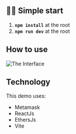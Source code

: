 ## 🏃‍♂️ Simple start

1. **`npm install`** at the root
2. **`npm run dev`** at the root

## How to use

![The Interface](./public/HowToUse.gif)

## Technology

This demo uses:

- Metamask
- ReactJs
- EthersJs
- Vite
